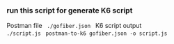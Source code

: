 
### run this script for generate K6 script
  Postman file <code> ./gofiber.json </code>
  K6 script output <code> ./script.js </code>
`postman-to-k6 gofiber.json -o script.js`
